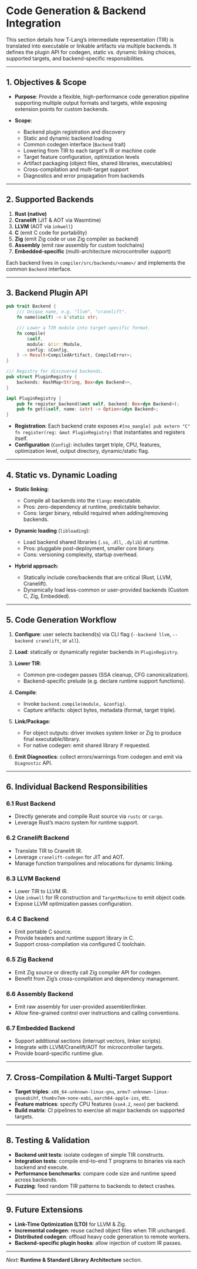 # Code Generation & Backend Integration

This section details how T‑Lang’s intermediate representation (TIR) is translated into executable or linkable artifacts via multiple backends. It defines the plugin API for codegen, static vs. dynamic linking choices, supported targets, and backend-specific responsibilities.

---

## 1. Objectives & Scope

* **Purpose**: Provide a flexible, high-performance code generation pipeline supporting multiple output formats and targets, while exposing extension points for custom backends.
* **Scope**:

    * Backend plugin registration and discovery
    * Static and dynamic backend loading
    * Common codegen interface (`Backend` trait)
    * Lowering from TIR to each target's IR or machine code
    * Target feature configuration, optimization levels
    * Artifact packaging (object files, shared libraries, executables)
    * Cross-compilation and multi-target support
    * Diagnostics and error propagation from backends

---

## 2. Supported Backends

1. **Rust (native)**
2. **Cranelift** (JIT & AOT via Wasmtime)
3. **LLVM** (AOT via `inkwell`)
4. **C** (emit C code for portability)
5. **Zig** (emit Zig code or use Zig compiler as backend)
6. **Assembly** (emit raw assembly for custom toolchains)
7. **Embedded-specific** (multi-architecture microcontroller support)

Each backend lives in `compiler/src/backends/<name>/` and implements the common `Backend` interface.

---

## 3. Backend Plugin API

```rust
pub trait Backend {
    /// Unique name, e.g. "llvm", "cranelift".
    fn name(&self) -> &'static str;

    /// Lower a TIR module into target-specific format.
    fn compile(
        &self,
        module: &tir::Module,
        config: &Config,
    ) -> Result<CompiledArtifact, CompileError>;
}

/// Registry for discovered backends.
pub struct PluginRegistry {
    backends: HashMap<String, Box<dyn Backend>>,
}

impl PluginRegistry {
    pub fn register_backend(&mut self, backend: Box<dyn Backend>);
    pub fn get(&self, name: &str) -> Option<&dyn Backend>;
}
```

* **Registration**: Each backend crate exposes `#[no_mangle] pub extern "C" fn register(reg: &mut PluginRegistry)` that instantiates and registers itself.
* **Configuration** (`Config`): includes target triple, CPU, features, optimization level, output directory, dynamic/static flag.

---

## 4. Static vs. Dynamic Loading

* **Static linking**:

    * Compile all backends into the `tlangc` executable.
    * Pros: zero-dependency at runtime, predictable behavior.
    * Cons: larger binary, rebuild required when adding/removing backends.

* **Dynamic loading** (`libloading`):

    * Load backend shared libraries (`.so`, `.dll`, `.dylib`) at runtime.
    * Pros: pluggable post-deployment, smaller core binary.
    * Cons: versioning complexity, startup overhead.

* **Hybrid approach**:

    * Statically include core/backends that are critical (Rust, LLVM, Cranelift).
    * Dynamically load less-common or user-provided backends (Custom C, Zig, Embedded).

---

## 5. Code Generation Workflow

1. **Configure**: user selects backend(s) via CLI flag (`--backend llvm`, `--backend cranelift`, or `all`).
2. **Load**: statically or dynamically register backends in `PluginRegistry`.
3. **Lower TIR**:

    * Common pre-codegen passes (SSA cleanup, CFG canonicalization).
    * Backend-specific prelude (e.g. declare runtime support functions).
4. **Compile**:

    * Invoke `backend.compile(module, &config)`.
    * Capture artifacts: object bytes, metadata (format, target triple).
5. **Link/Package**:

    * For object outputs: driver invokes system linker or Zig to produce final executable/library.
    * For native codegen: emit shared library if requested.
6. **Emit Diagnostics**: collect errors/warnings from codegen and emit via `Diagnostic` API.

---

## 6. Individual Backend Responsibilities

### 6.1 Rust Backend

* Directly generate and compile Rust source via `rustc` or `cargo`.
* Leverage Rust’s macro system for runtime support.

### 6.2 Cranelift Backend

* Translate TIR to Cranelift IR.
* Leverage `cranelift-codegen` for JIT and AOT.
* Manage function trampolines and relocations for dynamic linking.

### 6.3 LLVM Backend

* Lower TIR to LLVM IR.
* Use `inkwell` for IR construction and `TargetMachine` to emit object code.
* Expose LLVM optimization passes configuration.

### 6.4 C Backend

* Emit portable C source.
* Provide headers and runtime support library in C.
* Support cross-compilation via configured C toolchain.

### 6.5 Zig Backend

* Emit Zig source or directly call Zig compiler API for codegen.
* Benefit from Zig’s cross-compilation and dependency management.

### 6.6 Assembly Backend

* Emit raw assembly for user-provided assembler/linker.
* Allow fine-grained control over instructions and calling conventions.

### 6.7 Embedded Backend

* Support additional sections (interrupt vectors, linker scripts).
* Integrate with LLVM/Cranelift/AOT for microcontroller targets.
* Provide board-specific runtime glue.

---

## 7. Cross-Compilation & Multi-Target Support

* **Target triples**: `x86_64-unknown-linux-gnu`, `armv7-unknown-linux-gnueabihf`, `thumbv7em-none-eabi`, `aarch64-apple-ios`, etc.
* **Feature matrices**: specify CPU features (`sse4.2`, `neon`) per backend.
* **Build matrix**: CI pipelines to exercise all major backends on supported targets.

---

## 8. Testing & Validation

* **Backend unit tests**: isolate codegen of simple TIR constructs.
* **Integration tests**: compile end-to-end T programs to binaries via each backend and execute.
* **Performance benchmarks**: compare code size and runtime speed across backends.
* **Fuzzing**: feed random TIR patterns to backends to detect crashes.

---

## 9. Future Extensions

* **Link-Time Optimization (LTO)** for LLVM & Zig.
* **Incremental codegen**: reuse cached object files when TIR unchanged.
* **Distributed codegen**: offload heavy code generation to remote workers.
* **Backend-specific plugin hooks**: allow injection of custom IR passes.

---

*Next:* **Runtime & Standard Library Architecture** section.
